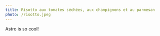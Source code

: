 ```yaml
---
title: Risotto aux tomates séchées, aux champignons et au parmesan
photo: /risotto.jpeg
---
```


Astro is so cool!
